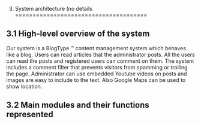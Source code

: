 3. System architecture (no details
======================================

3.1 High-level overview of the system
-----------------------------------------

Our system is a BlogType ™ content management system which behaves like a blog. Users can read articles that the administrator posts. All the users can read the posts and registered users can comment on them. The system includes a comment filter that prevents visitors from spamming or trolling the page.  Administrator can use embedded Youtube videos on posts and images are easy to include to the text. Also Google Maps can be used to show location.

3.2 Main modules and their functions represented
--------------------------------------------------

